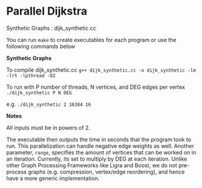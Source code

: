 Parallel Dijkstra
=================

Synthetic Graphs : dijk_synthetic.cc

You can run ```make``` to create executables for each program or use the following commands below

**Synthetic Graphs**

To compile dijk_synthetic.cc
  ```g++ dijk_synthetic.cc -o dijk_synthetic -lm -lrt -lpthread -O2```
  
To run with P number of threads, N vertices, and DEG edges per vertex
  ```./dijk_synthetic P N DEG```

e.g. ```./dijk_synthetic 2 16384 16```

**Notes**

All inputs must be in powers of 2.

The executable then outputs the time in seconds that the program took to run.
This parallelization can handle negative edge weights as well.
Another parameter, ```range```, specifies the amount of vertices that can be worked on in an iteration. Currently, its set to multiply by DEG at each iteration.
Unlike other Graph Processing Frameworks like Ligra and Boost, we do not pre-process graphs (e.g. compression, vertex/edge reordering), and hence have a more generic implementation.
